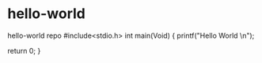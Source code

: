 # hello-world
hello-world repo
#include<stdio.h>
int main(Void)
{
  printf("Hello World \n");
  
  return 0;
}
